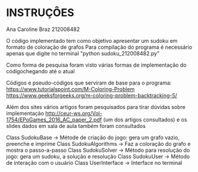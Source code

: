 # INSTRUÇÔES
Ana Caroline Braz 212008482

O código implementado tem como objetivo apresentar um sudoku em formato
de coloração de grafos
Para compilação do programa é necessário apenas que digite no terminal
"python sudoku_212008482.py"

Como forma de pesquisa foram visto várias formas de implementação do códigochegando até o atual

Códigos e pseudo-códigos que serviram de base para o programa:
https://www.tutorialspoint.com/M-Coloring-Problem
https://www.geeksforgeeks.org/m-coloring-problem-backtracking-5/

Além dos sites vários artigos foram pesquisados para tirar dúvidas sobre implementação
http://ceur-ws.org/Vol-1754/EPoGames_2016_AC_paper_2.pdf (um dos artigos consultados)
e os slides dados em sala de aula também foram consultados 

Class SudokuBase -> Métode de criação do jogo: gera um grafo vazio, preenche e imprime
Class SudokuAlgorithms -> Faz a coloração do grafo e mostra o passo-a-passo
Class SudokuSolver -> Método para resolução do jogo: gera um sudoku, a solução e resolução 
Class SudokuUser -> Método de interação com o usuário
Class UserInterface -> Interface no terminal
